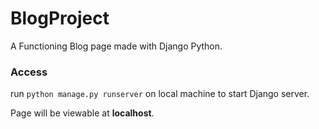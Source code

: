 # BlogProject
A Functioning Blog page made with Django Python.

### Access
run `python manage.py runserver` on local machine to start Django server.

Page will be viewable at **localhost**.
